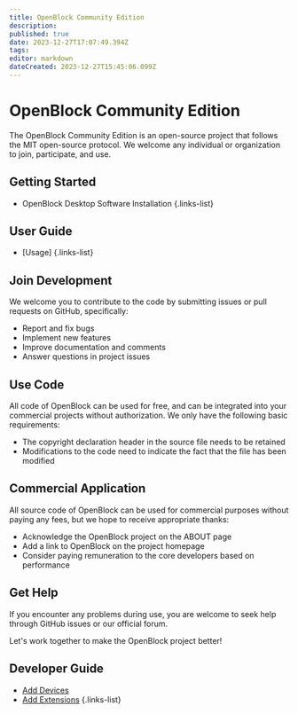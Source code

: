 ```yaml
---
title: OpenBlock Community Edition
description: 
published: true
date: 2023-12-27T17:07:49.394Z
tags: 
editor: markdown
dateCreated: 2023-12-27T15:45:06.099Z
---
```


# OpenBlock Community Edition

The OpenBlock Community Edition is an open-source project that follows the MIT open-source protocol. We welcome any individual or organization to join, participate, and use.

## Getting Started
- OpenBlock Desktop Software Installation
{.links-list}

## User Guide
- [Usage]
{.links-list}

## Join Development

We welcome you to contribute to the code by submitting issues or pull requests on GitHub, specifically:

- Report and fix bugs
- Implement new features
- Improve documentation and comments
- Answer questions in project issues

## Use Code

All code of OpenBlock can be used for free, and can be integrated into your commercial projects without authorization. We only have the following basic requirements:

- The copyright declaration header in the source file needs to be retained
- Modifications to the code need to indicate the fact that the file has been modified

## Commercial Application

All source code of OpenBlock can be used for commercial purposes without paying any fees, but we hope to receive appropriate thanks:

- Acknowledge the OpenBlock project on the ABOUT page
- Add a link to OpenBlock on the project homepage
- Consider paying remuneration to the core developers based on performance

## Get Help

If you encounter any problems during use, you are welcome to seek help through GitHub issues or our official forum.

Let's work together to make the OpenBlock project better!

## Developer Guide
- [Add Devices](/en/developer-guide/add-devices)
- [Add Extensions](/en/developer-guide/add-extensions)
{.links-list}
